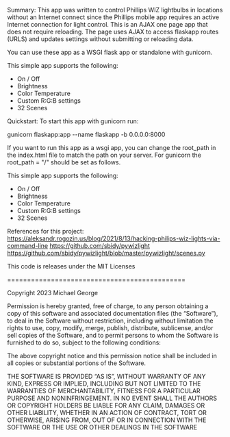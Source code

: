 Summary: This app was written to control Phillips WIZ lightbulbs in locations without an Internet connect since the Phillips mobile app requires an active Internet connection for light control. This is an AJAX one page app that does not require reloading. The page uses AJAX to access flaskapp routes (URLS) and updates settings without submitting or reloading data.

You can use these app as a WSGI flask app or standalone with gunicorn.

This simple app supports the following:

* On / Off
* Brightness
* Color Temperature
* Custom R:G:B settings
* 32 Scenes

Quickstart: To start this app with gunicorn run:

gunicorn flaskapp:app --name flaskapp -b 0.0.0.0:8000

If you want to run this app as a wsgi app, you can change the root_path in the index.html file to match the path on your server. For gunicorn the root_path = "/" should be set as follows.

This simple app supports the following:

* On / Off
* Brightness
* Color Temperature
* Custom R:G:B settings
* 32 Scenes

References for this project:
https://aleksandr.rogozin.us/blog/2021/8/13/hacking-philips-wiz-lights-via-command-line
https://github.com/sbidy/pywizlight
https://github.com/sbidy/pywizlight/blob/master/pywizlight/scenes.py

This code is releases under the MIT Licenses

=============================================

 Copyright 2023 Michael George

Permission is hereby granted, free of charge, to any person obtaining a copy of this software and associated documentation files (the “Software”), to deal in the Software without restriction, including without limitation the rights to use, copy, modify, merge, publish, distribute, sublicense, and/or sell copies of the Software, and to permit persons to whom the Software is furnished to do so, subject to the following conditions:

The above copyright notice and this permission notice shall be included in all copies or substantial portions of the Software.

THE SOFTWARE IS PROVIDED “AS IS”, WITHOUT WARRANTY OF ANY KIND, EXPRESS OR IMPLIED, INCLUDING BUT NOT LIMITED TO THE WARRANTIES OF MERCHANTABILITY, FITNESS FOR A PARTICULAR PURPOSE AND NONINFRINGEMENT. IN NO EVENT SHALL THE AUTHORS OR COPYRIGHT HOLDERS BE LIABLE FOR ANY CLAIM, DAMAGES OR OTHER LIABILITY, WHETHER IN AN ACTION OF CONTRACT, TORT OR OTHERWISE, ARISING FROM, OUT OF OR IN CONNECTION WITH THE SOFTWARE OR THE USE OR OTHER DEALINGS IN THE SOFTWARE
